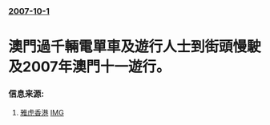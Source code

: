 ### [2007-10-1](/news/2007/10/1/index.md)

##### 
# 澳門過千輛電單車及遊行人士到街頭慢駛及2007年澳門十一遊行。




### 信息来源:

1. [雅虎香港](https://archive.is/20130105231049/http://hk.news.yahoo.com/070930/12/2gmqd.html) [IMG](https://archive.is/cGfNG/412f586a20d80935066c8ac2d1889d4a7c0f3110/scr.png)
